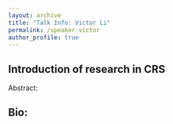 ```yaml
---
layout: archive
title: "Talk Info: Victor Li"
permalink: /speaker-victor
author_profile: true
---
```


## Introduction of research in CRS

Abstract: 

## Bio:


